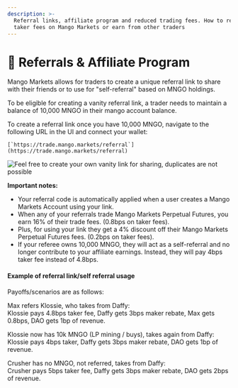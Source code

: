 ```yaml
---
description: >-
  Referral links, affiliate program and reduced trading fees. How to reduce your
  taker fees on Mango Markets or earn from other traders
---
```


# 💸 Referrals & Affiliate Program

Mango Markets allows for traders to create a unique referral link to share with their friends or to use for "self-referral" based on MNGO holdings.

To be eligible for creating a vanity referral link, a trader needs to maintain a balance of 10,000 MNGO in their mango account balance.

To create a referral link once you have 10,000 MNGO, navigate to the following URL in the UI and connect your wallet:

``[`https://trade.mango.markets/referral`](https://trade.mango.markets/referral)``

![Feel free to create your own vanity link for sharing, duplicates are not possible](<../.gitbook/assets/Screenshot 2022-02-20 01.50.45.png>)

**Important notes:**

* Your referral code is automatically applied when a user creates a Mango Markets Account using your link.
* When any of your referrals trade Mango Markets Perpetual Futures, you earn 16% of their trade fees. (0.8bps on taker fees).
* Plus, for using your link they get a 4% discount off their Mango Markets Perpetual Futures fees. (0.2bps on taker fees).
* If your referee owns 10,000 MNGO, they will act as a self-referral and no longer contribute to your affiliate earnings. Instead, they will pay 4bps taker fee instead of 4.8bps.

#### Example of referral link/self referral usage

Payoffs/scenarios are as follows:

Max refers Klossie, who takes from Daffy:\
Klossie pays 4.8bps taker fee, Daffy gets 3bps maker rebate, Max gets 0.8bps, DAO gets 1bp of revenue.

Klossie now has 10k MNGO (LP mining / buys), takes again from Daffy:\
Klossie pays 4bps taker, Daffy gets 3bps maker rebate, DAO gets 1bp of revenue.

Crusher has no MNGO, not referred, takes from Daffy:\
Crusher pays 5bps taker fee, Daffy gets 3bps maker rebate, DAO gets 2bps of revenue.
